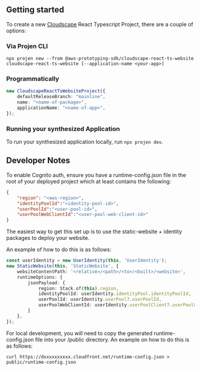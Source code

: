 ## Getting started

To create a new [Cloudscape](https://cloudscape.design/) React Typescript Project, there are a couple of options:

### Via Projen CLI

```
npx projen new --from @aws-prototyping-sdk/cloudscape-react-ts-website cloudscape-react-ts-website [--application-name <your-app>]
```

### Programmatically

```ts
new CloudscapeReactTsWebsiteProject({
    defaultReleaseBranch: "mainline",
    name: "<name-of-package>",
    applicationName: "<name-of-app>",
});
```

### Running your synthesized Application

To run your synthesized application locally, run `npx projen dev`.

## Developer Notes

To enable Cognito auth, ensure you have a runtime-config.json file in the root of your deployed project which at least contains the following:

```json
{
    "region": "<aws-region>",
    "identityPoolId":"<identity-pool-id>",
    "userPoolId":"<user-pool-id>",
    "userPoolWebClientId":"<user-pool-web-client-id>"
}
```

The easiest way to get this set up is to use the static-website + identity packages to deploy your website.

An example of how to do this is as follows:

```ts
const userIdentity = new UserIdentity(this, 'UserIdentity');
new StaticWebsite(this, 'StaticWebsite', {
    websiteContentPath: '<relative>/<path>/<to>/<built>/<website>',
    runtimeOptions: {
        jsonPayload: {
            region: Stack.of(this).region,
            identityPoolId: userIdentity.identityPool.identityPoolId,
            userPoolId: userIdentity.userPool?.userPoolId,
            userPoolWebClientId: userIdentity.userPoolClient?.userPoolClientId,
        }
    },
});
```

For local development, you will need to copy the generated runtime-config.json file into your /public directory. An example on how to do this is as follows:

```
curl https://dxxxxxxxxxx.cloudfront.net/runtime-config.json > public/runtime-config.json
```